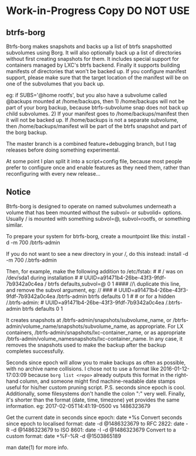 # Work-in-Progress Copy DO NOT USE #

## btrfs-borg
Btrfs-borg makes snapshots and backs up a list of btrfs snapshotted subvolumes using Borg.  It will also optionally back up a list of directories without first creating snapshots for them.  It includes special support for containers managed by LXC's btrfs backend.  Finally it supports building manifests of directories that won't be backed up.  If you configure manifest support, please make sure that the target location of the manifest will be on one of the subvolumes that you back up.

eg: if SUBS='@home rootfs', but you also have a subvolume called @backups mounted at /home/backups, then 1) /home/backups will not be part of your borg backup, because btrfs-subvolume snap does not back up child subvolumes.  2) If your manifest goes to /home/backups/manifest then it will not be backed up.  If /home/backups is not a separate subvolume, then /home/backups/manifest will be part of the btrfs snapshot and part of the borg backup.

The master branch is a combined feature+debugging branch, but I tag releases before doing something experimental.

At some point I plan split it into a script+config file, because most people prefer to configure once and enable features as they need them, rather than reconfiguring with every new release...

## Notice
Btrfs-borg is designed to operate on named subvolumes underneath a volume
that has been mounted without the subvol= or subvolid= options.
Usually / is mounted with something subvol=@, subvol=rootfs, or something
similar.

To prepare your system for btrfs-borg, create a mountpoint like this:
    install -d -m 700 /btrfs-admin

If you do not want to see a new directory in your /, do this instead:
    install -d -m 700 /.btrfs-admin

Then, for example, make the following addition to /etc/fstab:
    #
    # / was on /dev/sda1 during installation
    #
    # UUID=a91471b4-26be-43f3-9fdf-7b9342a0c4ea /    btrfs defaults,subvol=@ 0 1
    ####  /\/\ duplicate this line, and remove the subvol argument, eg: \/\/  ###
    # UUID=a91471b4-26be-43f3-9fdf-7b9342a0c4ea /btrfs-admin  btrfs defaults 0 1
    #
    # or for a hidden /.btrfs-admin:
    # UUID=a91471b4-26be-43f3-9fdf-7b9342a0c4ea /.btrfs-admin btrfs defaults 0 1

It creates snapshots at /btrfs-admin/snapshots/subvolume_name, or
/btrfs-admin/volume_name/snapshots/subvolume_name, as appropriate.
For LX containers, /btrfs-admin/snapshots/lxc-container_name, or
as appropriate /btrfs-admin/volume_namesnapshots/lxc-container_name.
In any case, it removes the snapshots used to make the backup after
the backup completes successfully.

Seconds since epoch will allow you to make backups as often as
possible, with no archive name collisions.  I chose not to use a
format like 2016-01-12-17:03:09 because `borg list <repo>` already
outputs this format in the right-hand column, and someone might find
machine-readable date stamps useful for his/her custom pruning script.
P.S. seconds since epoch is cool.  Additionally, some filesystems
don't handle the colon ":" very well.  Finally, it's shorter than the
format (date, time, timezone) yet provides the same information.
eg: 2017-02-05T14:41:19-0500
vs  1486323679

Get the current date in seconds since epoch: date +%s
Convert seconds since epoch
    to localised format: date -d @1486323679
    to RFC 2822: date -R -d @1486323679
    to ISO 8601: date -I -d @1486323679
Convert to a custom format: date +%F-%R -d @1503865189

man date(1) for more info.
